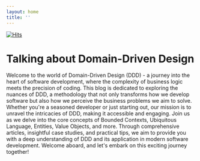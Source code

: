 ```yaml
---
layout: home
title: ''
---
```

[![Hits](https://hits.sh/zlianhua.github.io/ddd-blog.svg?style=for-the-badge&label=Total%20number%20of%20visits)](https://hits.sh/zlianhua.github.io/ddd-blog/)
# Talking about Domain-Driven Design
Welcome to the world of Domain-Driven Design (DDD) - a journey into the heart of software development, where the complexity of business logic meets the precision of coding. This blog is dedicated to exploring the nuances of DDD, a methodology that not only transforms how we develop software but also how we perceive the business problems we aim to solve. Whether you're a seasoned developer or just starting out, our mission is to unravel the intricacies of DDD, making it accessible and engaging. Join us as we delve into the core concepts of Bounded Contexts, Ubiquitous Language, Entities, Value Objects, and more. Through comprehensive articles, insightful case studies, and practical tips, we aim to provide you with a deep understanding of DDD and its application in modern software development. Welcome aboard, and let's embark on this exciting journey together!